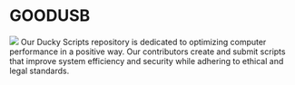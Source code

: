 # GOODUSB
![](https://github.com/ooovenenoso/GOODUSB/blob/main/Cyber%20Ducky.png?raw=true)
Our Ducky Scripts repository is dedicated to optimizing computer performance in a positive way. Our contributors create and submit scripts that improve system efficiency and security while adhering to ethical and legal standards. 
